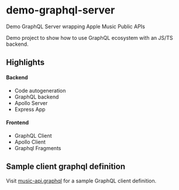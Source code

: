 # demo-graphql-server
Demo GraphQL Server wrapping Apple Music Public APIs

Demo project to show how to use GraphQL ecosystem with an JS/TS backend.

## Highlights

#### Backend
- Code autogeneration
- GraphQL backend
- Apollo Server
- Express App


#### Frontend
- GraphQL Client
- Apollo Client
- Graphql Fragments

## Sample client graphql definition

Visit [music-api.graphql](https://github.com/SergeiMeza/demo-graphql-server/blob/49086bf78a753620b2c0602575ce41da4c6e33fd/src/sample/music-api.graphql) for a sample GraphQL client definition.
